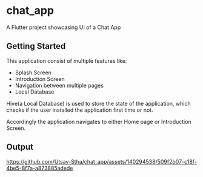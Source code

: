 # chat_app

A Flutter project showcasing UI of a Chat App

## Getting Started

This application consist of multiple features like:
- Splash Screen
- Introduction Screen
- Navigation between multiple pages
- Local Database

Hive(a Local Database) is used to store the state of the application, which checks if the user installed the application first time or not.

Accordingly the application navigates to either Home page or Introduction Screen.

## Output



https://github.com/Utsav-Stha/chat_app/assets/140294538/509f2b07-c18f-4be5-8f7a-a873885adede


